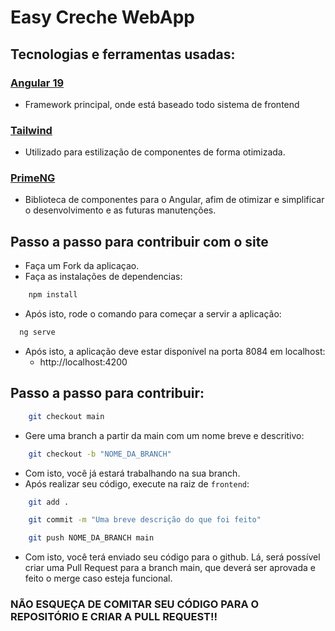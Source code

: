 # Easy Creche WebApp

## Tecnologias e ferramentas usadas:

### [Angular 19](https://angular.dev/)
- Framework principal, onde está baseado todo sistema de frontend
### [Tailwind](https://tailwindcss.com/)
- Utilizado para estilização de componentes de forma otimizada.
### [PrimeNG](https://primeng.org/)
- Biblioteca de componentes para o Angular, afim de otimizar e simplificar o desenvolvimento e as futuras manutenções.

## Passo a passo para contribuir com o site

- Faça um Fork da aplicaçao.
- Faça as instalações de dependencias:

```bash
    npm install
```

- Após isto, rode o comando para começar a servir a aplicação:

```bash
  ng serve
```

- Após isto, a aplicação deve estar disponível na porta 8084 em localhost:
  - http://localhost:4200

## Passo a passo para contribuir:

```bash
    git checkout main
```

- Gere uma branch a partir da main com um nome breve e descritivo:

```bash
    git checkout -b "NOME_DA_BRANCH"
```

- Com isto, você já estará trabalhando na sua branch.
- Após realizar seu código, execute na raiz de `frontend`:

```bash
    git add .
```
```bash
    git commit -m "Uma breve descrição do que foi feito"
```
```bash
    git push NOME_DA_BRANCH main
```

- Com isto, você terá enviado seu código para o github. Lá, será possível criar uma Pull Request para a branch main, que deverá ser aprovada e feito o merge caso esteja funcional.
### **NÃO ESQUEÇA DE COMITAR SEU CÓDIGO PARA O REPOSITÓRIO E CRIAR A PULL REQUEST!!**
